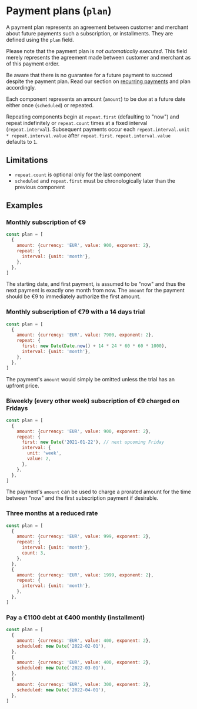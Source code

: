 # Payment plans (`plan`)

A payment plan represents an agreement between customer and merchant about
future payments such a subscription, or installments. They are defined using the
`plan` field.

Please note that the payment plan is _not automatically executed_. This field
merely represents the agreement made between customer and merchant as of this
payment order.

Be aware that there is no guarantee for a future payment to succeed despite the
payment plan. Read our section on
[recurring payments](https://github.com/paylike/api-docs#recurring-payments) and
plan accordingly.

Each component represents an amount (`amount`) to be due at a future date either
once (`scheduled`) or repeated.

Repeating components begin at `repeat.first` (defaulting to "now") and repeat
indefinitely or `repeat.count` times at a fixed interval (`repeat.interval`).
Subsequent payments occur each `repeat.interval.unit * repeat.interval.value`
after `repeat.first`. `repeat.interval.value` defaults to `1`.

## Limitations

- `repeat.count` is optional only for the last component
- `scheduled` and `repeat.first` must be chronologically later than the previous
  component

## Examples

### Monthly subscription of €9

```js
const plan = [
  {
    amount: {currency: 'EUR', value: 900, exponent: 2},
    repeat: {
      interval: {unit: 'month'},
    },
  },
]
```

The starting date, and first payment, is assumed to be "now" and thus the next
payment is exactly one month from now. The `amount` for the payment should be €9
to immediately authorize the first amount.

### Monthly subscription of €79 with a 14 days trial

```js
const plan = [
  {
    amount: {currency: 'EUR', value: 7900, exponent: 2},
    repeat: {
      first: new Date(Date.now() + 14 * 24 * 60 * 60 * 1000),
      interval: {unit: 'month'},
    },
  },
]
```

The payment's `amount` would simply be omitted unless the trial has an upfront
price.

### Biweekly (every other week) subscription of €9 charged on Fridays

```js
const plan = [
  {
    amount: {currency: 'EUR', value: 900, exponent: 2},
    repeat: {
      first: new Date('2021-01-22'), // next upcoming Friday
      interval: {
        unit: 'week',
        value: 2,
      },
    },
  },
]
```

The payment's `amount` can be used to charge a prorated amount for the time
between "now" and the first subscription payment if desirable.

### Three months at a reduced rate

```js
const plan = [
  {
    amount: {currency: 'EUR', value: 999, exponent: 2},
    repeat: {
      interval: {unit: 'month'},
      count: 3,
    },
  },
  {
    amount: {currency: 'EUR', value: 1999, exponent: 2},
    repeat: {
      interval: {unit: 'month'},
    },
  },
]
```

### Pay a €1100 debt at €400 monthly (installment)

```js
const plan = [
  {
    amount: {currency: 'EUR', value: 400, exponent: 2},
    scheduled: new Date('2022-02-01'),
  },
  {
    amount: {currency: 'EUR', value: 400, exponent: 2},
    scheduled: new Date('2022-03-01'),
  },
  {
    amount: {currency: 'EUR', value: 300, exponent: 2},
    scheduled: new Date('2022-04-01'),
  },
]
```
